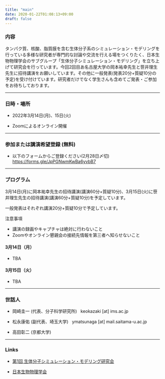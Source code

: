 ```yaml
---
title: "main"
date: 2020-01-22T01:08:13+09:00
draft: false
---
```


### 内容

タンパク質、核酸、脂質膜を含む生体分子系のシミュレーション・モデリングを行っている多様な研究者が専門的な討論や交流を行える場をつくりたく、日本生物物理学会のサブグループ「生体分子シミュレーション・モデリング」を立ち上げて研究会を行っています。今回2回目あ名古屋大学の岡本祐幸先生と笹井理生先生に招待講演をお願いしています。その他に一般発表(発表20分+質疑10分の予定)を受け付けています。研究者だけでなく学生さんも含めてご発表・ご参加をお待ちしております。

---

### 日時・場所

- 2022年3月14日(月)、15日(火)

- Zoomによるオンライン開催

---

### 参加または講演希望登録 (無料)

- 以下のフォームからご登録ください(2月28日〆切) https://forms.gle/JpPGNwmKwBa6yvbB7

---

### プログラム

3月14日(月)に岡本祐幸先生の招待講演(講演60分+質疑10分)、3月15日(火)に笹井理生先生の招待講演(講演60分+質疑10分)を予定しています。

一般発表はそれぞれ講演20分+質疑10分で予定しています。

注意事項
- 講演の録画やキャプチャは絶対に行わないこと
- Zoomやオンライン懇親会の接続先情報を第三者へ知らせないこと

#### 3月14日（月）

- TBA

#### 3月15日（火）

- TBA

---

### 世話人

- 岡崎圭一 (代表、分子科学研究所) &nbsp; keokazaki [at] ims.ac.jp

- 松永康佑 (副代表、埼玉大学) &nbsp; ymatsunaga [at] mail.saitama-u.ac.jp

- 高田彰二 (京都大学)

---

### Links

- [第1回 生体分子シミュレーション・モデリング研究会](https://bsm01.github.io)

- [日本生物物理学会](https://www.biophys.jp)

